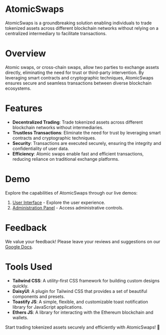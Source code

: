 # AtomicSwaps
AtomicSwaps is a groundbreaking solution enabling individuals to trade tokenized assets across different blockchain networks without relying on a centralized intermediary to facilitate transactions.

# Overview
Atomic swaps, or cross-chain swaps, allow two parties to exchange assets directly, eliminating the need for trust or third-party intervention. By leveraging smart contracts and cryptographic techniques, AtomicSwaps ensures secure and seamless transactions between diverse blockchain ecosystems.

# Features
- **Decentralized Trading**: Trade tokenized assets across different blockchain networks without intermediaries.
- **Trustless Transactions**: Eliminate the need for trust by leveraging smart contracts and cryptographic techniques.
- **Security**: Transactions are executed securely, ensuring the integrity and confidentiality of user data.
- **Efficiency**: Atomic swaps enable fast and efficient transactions, reducing reliance on traditional exchange platforms.

# Demo
Explore the capabilities of AtomicSwaps through our live demos:

1. [User Interface](https://moretech-forward.github.io/AtomicSwaps-frontend/client/index.html) - Explore the user experience.
2. [Administration Panel](https://moretech-forward.github.io/AtomicSwaps-frontend/admin/index.html) - Access administrative controls.

# Feedback
We value your feedback! Please leave your reviews and suggestions on our [Google Docs](https://docs.google.com/document/d/1637JnxBsmmEwFPQSUm18s4T657HH2hAJrieDVScVb8A/edit?usp=sharing).

# Tools Used
- **Tailwind CSS**: A utility-first CSS framework for building custom designs quickly.
- **DaisyUI**: A plugin for Tailwind CSS that provides a set of beautiful components and presets.
- **Toastify JS**: A simple, flexible, and customizable toast notification library for JavaScript applications.
- **Ethers JS**: A library for interacting with the Ethereum blockchain and wallets.

Start trading tokenized assets securely and efficiently with AtomicSwaps! 🚀